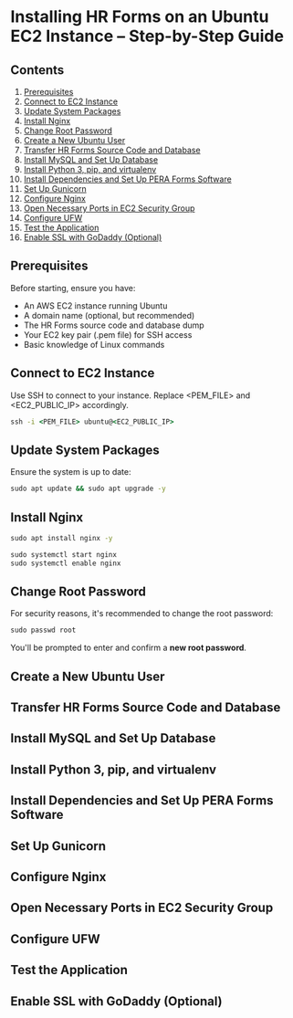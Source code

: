 # Installing HR Forms on an Ubuntu EC2 Instance – Step-by-Step Guide

## Contents
1. [Prerequisites](#prerequisites)
2. [Connect to EC2 Instance](#connect-to-ec2-instance) 
3. [Update System Packages](#update-system-packages)
4. [Install Nginx](#install-nginx)
5. [Change Root Password](#change-root-password)
6. [Create a New Ubuntu User](#create-a-new-ubuntu-user) 
7. [Transfer HR Forms Source Code and Database](#transfer-hr-forms-source-code-and-database) 
8. [Install MySQL and Set Up Database](#install-mysql-and-set-up-database)  
9. [Install Python 3, pip, and virtualenv](#install-python-3-pip-and-virtualenv) 
10. [Install Dependencies and Set Up PERA Forms Software](#install-dependencies-and-set-up-pera-forms-software) 
11. [Set Up Gunicorn](#set-up-gunicorn)  
12. [Configure Nginx](#configure-nginx) 
13. [Open Necessary Ports in EC2 Security Group](#open-necessary-ports-in-ec2-security-group) 
14. [Configure UFW](#configure-ufw) 
15. [Test the Application](#test-the-application) 
16. [Enable SSL with GoDaddy (Optional)](#enable-ssl-with-goDaddy-optional) 

## Prerequisites
Before starting, ensure you have:
  * An AWS EC2 instance running Ubuntu
  * A domain name (optional, but recommended)
  * The HR Forms source code and database dump
  * Your EC2 key pair (.pem file) for SSH access
  * Basic knowledge of Linux commands

## Connect to EC2 Instance
Use SSH to connect to your instance. Replace <PEM_FILE> and <EC2_PUBLIC_IP> accordingly.
```cmd
ssh -i <PEM_FILE> ubuntu@<EC2_PUBLIC_IP>
```

## Update System Packages
Ensure the system is up to date:
```cmd
sudo apt update && sudo apt upgrade -y
```

## Install Nginx 
```cmd
sudo apt install nginx -y
```
```cmd
sudo systemctl start nginx
sudo systemctl enable nginx
```

## Change Root Password
For security reasons, it's recommended to change the root password:
```cmd
sudo passwd root
```
You'll be prompted to enter and confirm a **new root password**. 

## Create a New Ubuntu User

## Transfer HR Forms Source Code and Database

## Install MySQL and Set Up Database

## Install Python 3, pip, and virtualenv

## Install Dependencies and Set Up PERA Forms Software

## Set Up Gunicorn

## Configure Nginx

## Open Necessary Ports in EC2 Security Group

## Configure UFW

## Test the Application

## Enable SSL with GoDaddy (Optional)

